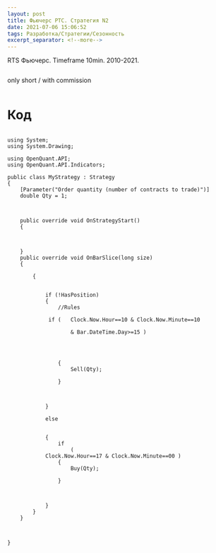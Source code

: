 ```yaml
---
layout: post
title: Фьючерс РТС. Стратегия N2
date: 2021-07-06 15:06:52
tags: Разработка/Стратегии/Сезонность
excerpt_separator: <!--more-->
---
```


RTS Фьючерс. Timeframe 10min. 2010-2021.

<!--more-->

<img src="https://raw.githubusercontent.com/Ragve-hub/scribble/gh-pages/images/seasonal2_ch.png" alt="">

only short / with commission

<img src="https://raw.githubusercontent.com/Ragve-hub/scribble/gh-pages/images/seasonal2_p.png" alt="">

# Код

```

using System;
using System.Drawing;

using OpenQuant.API;
using OpenQuant.API.Indicators;

public class MyStrategy : Strategy
{
	[Parameter("Order quantity (number of contracts to trade)")]
	double Qty = 1;

	

	public override void OnStrategyStart()
	{
		

		
	}
	public override void OnBarSlice(long size)
	{

		{
			
         
			if (!HasPosition)
			{
				//Rules
				
			 if (	Clock.Now.Hour==10 & Clock.Now.Minute==10 
				
					& Bar.DateTime.Day>=15 )
					
					
					
				
				{
					Sell(Qty);
				
				}
			
		

			}
			
			else
			
			
			{
				if 			
					(
			Clock.Now.Hour==17 & Clock.Now.Minute==00 )
				{
					Buy(Qty);
					
				}
				
			
			
			}
		}
	}

	

}
```
	
















